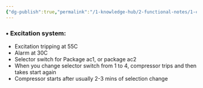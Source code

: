 ```yaml
---
{"dg-publish":true,"permalink":"/1-knowledge-hub/2-functional-notes/1-career-notes/3-tstps-kaniha-technical-notes/3-electrical-systems/excitation-system/","noteIcon":""}
---
```


### • Excitation system:

- Excitation tripping at 55C
- Alarm at 30C
- Selector switch for Package ac1, or package ac2
- When you change selector switch from 1 to 4, compressor trips and then takes start again
- Compressor starts after usually 2-3 mins of selection change